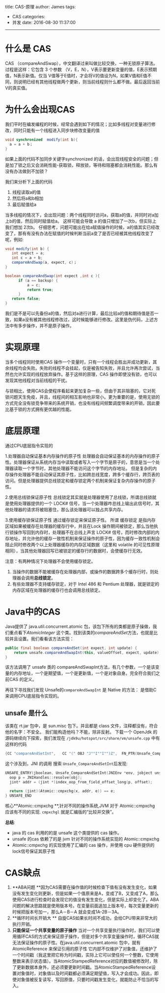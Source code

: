 title: CAS-原理
author: James
tags:
  - CAS
categories:
  - 并发
date: 2016-08-30 11:37:00
---
# 什么是 CAS

CAS （compareAndSwap），中文翻译过来叫做比较交换，一种无锁原子算法。过程是这样：它包含 3 个参数 （V，E，N），V表示要更新变量的值，E表示预期值，N表示新值。仅当 V值等于E值时，才会将V的值设为N，如果V值和E值不同，则说明已经有其他线程做两个更新，则当前线程则什么都不做。最后返回当前V的真实值。

<!-- more -->

# 为什么会出现CAS

我们平时在编发编程的时候，经常会遇到如下的情况；比如多线程对变量进行修改，同时只能有一个线程进入同步块修改变量的值

```java
void synchronized  modify(int b){
  a = a + b；
}
```

如果上面的代码不加同步关键字synchronized 的话，会出现线程安全的问题；但是加了锁之后又会消耗性能-获取锁，释放锁，等待和阻塞都会消耗性能。那么有没有办法做到不加锁？

我们来分析下上面的代码
1. 线程读取a的值
2. 然后将a和b相加
3. 最后赋值给a

当多线程的情况下，会出现问题：两个线程同时访问a，获取a的值，并同时对a加上b的值，然后同时赋值给a。
这样可能会导致 a 的值只增加了一次b，但实际上我们想加 2次b。
仔细思考，问题可能出在给a赋值操作的时候，a的值其实已经改变了，那有有没有办法在赋值的时候判断当前a变了是否已经被其他线程改变了呢，例如:

 ```java
void modify(int b) {
    int expect = a;
   	int c = a + b;
    compareAndSwap(a, expect, c)；
}

boolean compareAndSwap(int expect ,int c ){
       if (a == backup) {
           a = c;
           return true;
       }
    return false;
}
 ```

我们是不是可以先备份a的值，然后对a进行计算，最后比较a的值和期待值是否一致，如果a没有被其他线程修改过，这时候能够进行修改。这里是伪代码，上述方法中有多步操作，并不是原子操作。

# 实现原理 

当多个线程同时使用CAS 操作一个变量时，只有一个线程会胜出并成功更新，其余线程均会失败。失败的线程不会挂起，仅是被告知失败，并且允许再次尝试，当然也允许实现的线程放弃操作。基于这样的原理，CAS 操作即使没有锁，也可以发现其他线程对当前线程的干扰。

与锁相比，使用CAS会使程序看起来更加复杂一些，但由于其非阻塞的，它对死锁问题天生免疫，并且，线程间的相互影响也非常小。更为重要的是，使用无锁的方式完全没有锁竞争带来的系统开销，也没有线程间频繁调度带来的开销，因此要比基于锁的方式拥有更优越的性能。

# 底层原理

通过CPU底层指令实现的 

1.处理器自动保证基本内存操作的原子性
   处理器会自动保证基本的内存操作的原子性。处理器保证从系统内存当中读取或者写入一个字节是原子的，意思是当一个处理器读取一个字节时，其他处理器不能访问这个字节的内存地址。 但是复杂的内存操作处理器不能自动保证其原子性，比如跨总线宽度，跨多个缓存行，跨页表的访问。但是处理器提供总线锁定和缓存锁定两个机制来保证复杂内存操作的原子性。 

2.使用总线锁保证原子性
   总线锁定其实就是处理器使用了总线锁，所谓总线锁就是使用处理器提供的一个 LOCK# 信号，当一个处理器咋总线上输出此信号时，其他处理器的请求将被阻塞住，那么该处理器可以独占共享内存。 

3.使用缓存锁保证原子性
   通过缓存锁定来保证原子性。 所谓 缓存锁定 是指内存区域如果被缓存在处理器的缓存行中，并且在Lock 操作期间被锁定，那么当他执行锁操作写回到内存时，处理器不在总线上声言 LOCK# 信号，而时修改内部的内存地址，并允许他的缓存一致性机制来保证操作的原子性，因为缓存一致性机制会阻止同时修改两个以上处理器缓存的内存区域数据（这里和 volatile 的可见性原理相同），当其他处理器回写已被锁定的缓存行的数据时，会使缓存行无效。 

   注意：有两种情况下处理器不会使用缓存锁定。
   1. 当操作的数据不能被缓存在处理器内部，或操作的数据跨多个缓存行时，则处理器会调用**总线锁定**。
   2. 有些处理器不支持缓存锁定，对于 Intel 486 和 Pentium 处理器，就是锁定的内存区域在处理器的缓存行也会调用总线锁定。



# Java中的CAS

Java提供了 java.util.concurrent.atomic 包，该包下所有的类都是原子操做，我们重点看下*AtomicInteger*  这个类。找到该类的*compareAndSet*方法，也就是比较并且设置。我们看看该方法实现： 

```java
public final boolean compareAndSet(int expect, int update) {
    return unsafe.compareAndSwapInt(this, valueOffset, expect, update);
}
```
该方法调用了 unsafe 类的 compareAndSwapInt方法，有几个参数，一个是该变量的内存地址，一个是期望值，一个是更新值，一个是对象自身。完全符合我们之前CAS 的定义。

再往下寻找我们发现 Unsafe的`compareAndSwapInt` 是 Native 的方法： 是借助C来调用CPU底层指令实现的。 

## unsafe 是什么 
该类在 rt.jar 包中，是 sun.misc 包下。并且都是 class 文件，注释都没有，符合他的名字：不安全。
我们能构造他吗？不能，除非反射。
下载一个 OpenJdk 的源码继续向下探索，我们发现在 `/jdk9u/hotspot/src/share/vm/unsafe.cpp` 中有这样的代码

```c++
{CC "compareAndSetInt",   CC "(" OBJ "J""I""I"")Z",  FN_PTR(Unsafe_CompareAndSetInt)}
```

这个涉及到，JNI 的调用 搜索 `Unsafe_CompareAndSetInt`后发现:

```C++
UNSAFE_ENTRY(jboolean, Unsafe_CompareAndSetInt(JNIEnv *env, jobject unsafe, jobject obj, jlong offset, jint e, jint x)) {
  oop p = JNIHandles::resolve(obj);
  jint* addr = (jint *)index_oop_from_field_offset_long(p, offset);

  return (jint)(Atomic::cmpxchg(x, addr, e)) == e;
} UNSAFE_END
```

核心**Atomic::cmpxchg **,针对不同的操作系统,JVM 对于 Atomic::cmpxchg 应该有不同的实现.
`cmpxchgl` 就是汇编版的“比较并交换”。 

**总结**:
- java 的 cas 利用的的是 unsafe 这个类提供的 cas 操作。
- unsafe 的cas 依赖了的是 jvm 针对不同的操作系统实现的 Atomic::cmpxchg
- Atomic::cmpxchg 的实现使用了汇编的 cas 操作，并使用 cpu 硬件提供的 lock信号保证其原子性

# CAS缺点

1. **ABA问题 **因为CAS需要在操作值的时候检查下值有没有发生变化，如果没有发生变化则更新，但是如果一个值原来是A，变成了B，又变成了A，那么使用CAS进行检查时会发现它的值没有发生变化，但是实际上却变化了。ABA问题的解决思路就是使用版本号。在变量前面追加上版本号，每次变量更新的时候把版本号加一，那么A－B－A 就会变成1A-2B－3A。
2. **循环时间长开销大 ** 自旋CAS如果长时间不成功，会给CPU带来非常大的执行开销。 
3. **只能保证一个共享变量的原子操作** 当对一个共享变量执行操作时，我们可以使用循环CAS的方式来保证原子操作，但是对多个共享变量操作时，循环CAS就无法保证操作的原子性。在java.util.concurrent.atomic 包中，就有 AtomicReference 来保证引用的原子性 它内部不仅维护了对象值，还维护了一个时间戳（我这里把它称为时间戳，实际上它可以使任何一个整数，它使用整数来表示状态值）。当AtomicStampedReference对应的数值被修改时，除了更新数据本身外，还必须要更新时间戳。当AtomicStampedReference设置对象值时，对象值以及时间戳都必须满足期望值，写入才会成功。因此，即使对象值被反复读写，写回原值，只要时间戳发生变化，就能防止不恰当的写入。 